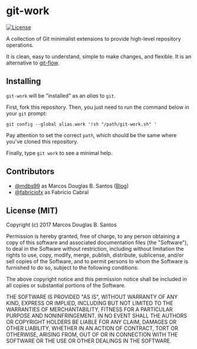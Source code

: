 # git-work

[![License](https://img.shields.io/badge/license-MIT-green.svg)](https://github.com/mdbs99/git-work/blob/master/README.md)

A collection of Git minimalist extensions to provide high-level repository operations.

It is clean, easy to understand, simple to make changes, and flexible. It is an alternative to [git-flow](https://github.com/nvie/gitflow).

## Installing

`git-work` will be "installed" as an *alias* to `git`.

First, fork this repository. 
Then, you just need to run the command below in your `git` prompt:

`git config --global alias.work '!sh "/path/git-work.sh" '`

Pay attention to set the correct `path`, which should be the same where you've cloned this repository.

Finally, type `git work` to see a minimal help.

## Contributors

  - [@mdbs99](https://github.com/mdbs99) as Marcos Douglas B. Santos ([Blog](http://objectpascalprogramming.com/))
  - [@fabriciofx](https://github.com/fabriciofx) as Fabrício Cabral

## License (MIT)

Copyright (c) 2017 Marcos Douglas B. Santos

Permission is hereby granted, free of charge, to any person obtaining a copy
of this software and associated documentation files (the "Software"), to deal
in the Software without restriction, including without limitation the rights
to use, copy, modify, merge, publish, distribute, sublicense, and/or sell
copies of the Software, and to permit persons to whom the Software is
furnished to do so, subject to the following conditions:

The above copyright notice and this permission notice shall be included in all
copies or substantial portions of the Software.

THE SOFTWARE IS PROVIDED "AS IS", WITHOUT WARRANTY OF ANY KIND, EXPRESS OR
IMPLIED, INCLUDING BUT NOT LIMITED TO THE WARRANTIES OF MERCHANTABILITY,
FITNESS FOR A PARTICULAR PURPOSE AND NONINFRINGEMENT. IN NO EVENT SHALL THE
AUTHORS OR COPYRIGHT HOLDERS BE LIABLE FOR ANY CLAIM, DAMAGES OR OTHER
LIABILITY, WHETHER IN AN ACTION OF CONTRACT, TORT OR OTHERWISE, ARISING FROM,
OUT OF OR IN CONNECTION WITH THE SOFTWARE OR THE USE OR OTHER DEALINGS IN THE
SOFTWARE.